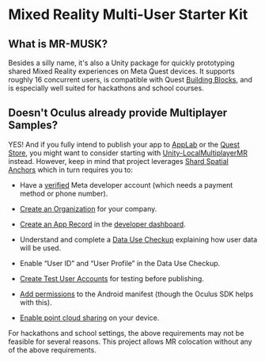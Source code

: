 # Mixed Reality Multi-User Starter Kit

## What is MR-MUSK?

Besides a silly name, it's also a Unity package for quickly prototyping shared Mixed Reality experiences on Meta Quest devices. It supports roughly 16 concurrent users, is compatible with Quest [Building Blocks](https://developer.oculus.com/documentation/unity/bb-overview/), and is especially well suited for hackathons and school courses.

## Doesn't Oculus already provide Multiplayer Samples?

YES! And if you fully intend to publish your app to [AppLab](https://developer.oculus.com/blog/introducing-app-lab-a-new-way-to-distribute-oculus-quest-apps/) or the [Quest Store](https://www.meta.com/experiences), you might want to consider starting with [Unity-LocalMultiplayerMR](https://github.com/oculus-samples/Unity-LocalMultiplayerMR) instead. However, keep in mind that project leverages [Shard Spatial Anchors](https://developer.oculus.com/blog/build-local-multiplayer-experiences-shared-spatial-anchors/) which in turn requires you to:

- Have a [verified](https://developer.oculus.com/policy/developer-verification/) Meta developer account (which needs a payment method or phone number).

- [Create an Organization](https://developer.oculus.com/resources/publish-account-management-intro/) for your company.

- [Create an App Record](https://developer.oculus.com/resources/publish-create-app/) in the [developer dashboard](https://developer.oculus.com/manage).

- Understand and complete a [Data Use Checkup](https://developer.oculus.com/resources/publish-data-use/) explaining how user data will be used.

- Enable “User ID” and “User Profile” in the Data Use Checkup.

- [Create Test User Accounts](https://developer.oculus.com/documentation/unity/unity-shared-spatial-anchors/?intern_source=devblog&intern_content=build-local-multiplayer-experiences-shared-spatial-anchors#create-test-users) for testing before publishing.

- [Add permissions](https://developer.oculus.com/documentation/unity/unity-shared-spatial-anchors/?intern_source=devblog&intern_content=build-local-multiplayer-experiences-shared-spatial-anchors#android-manifest) to the Android manifest (though the Oculus SDK helps with this).

- [Enable point cloud sharing](https://developer.oculus.com/documentation/unity/unity-shared-spatial-anchors/?intern_source=devblog&intern_content=build-local-multiplayer-experiences-shared-spatial-anchors#ensuring-share-point-cloud-data-is-enabled) on your device.

For hackathons and school settings, the above requirements may not be feasible for several reasons. This project allows MR colocation without any of the above requirements.
